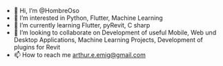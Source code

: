 - 👋 Hi, I’m @HombreOso
- 👀 I’m interested in Python, Flutter, Machine Learning
- 🌱 I’m currently learning Flutter, pyRevit, C sharp
- 💞️ I’m looking to collaborate on Development of useful Mobile, Web und Desktop Applications, Machine Learning Projects, Development of plugins for Revit
- 📫 How to reach me arthur.e.emig@gmail.com

<!---
HombreOso/HombreOso is a ✨ special ✨ repository because its `README.md` (this file) appears on your GitHub profile.
You can click the Preview link to take a look at your changes.
--->
